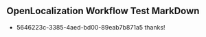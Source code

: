 ## OpenLocalization Workflow Test MarkDown
* 5646223c-3385-4aed-bd00-89eab7b871a5 thanks!

<!--HONumber=Aug16_HO4-->


